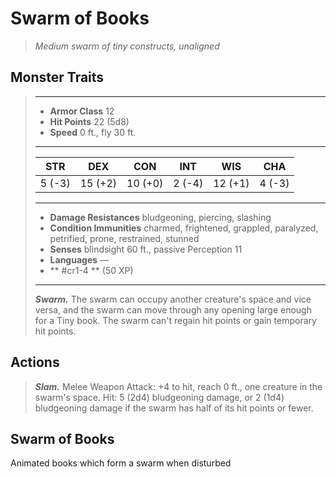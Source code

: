 # Swarm of Books
>*Medium swarm of tiny constructs, unaligned*
## Monster Traits
>___
>- **Armor Class** 12
>- **Hit Points** 22 (5d8)
>- **Speed** 0 ft., fly 30 ft.
>___
>|STR|DEX|CON|INT|WIS|CHA|
>|:---:|:---:|:---:|:---:|:---:|:---:|
>|5 (-3)|15 (+2)|10 (+0)|2 (-4)|12 (+1)|4 (-3)|
>___
>- **Damage Resistances** bludgeoning, piercing, slashing
>- **Condition Immunities** charmed, frightened, grappled, paralyzed, petrified, prone, restrained, stunned
>- **Senses** blindsight 60 ft., passive Perception 11
>- **Languages** —
>- ** #cr1-4 ** (50 XP)
>___
>***Swarm.*** The swarm can occupy another creature's space and vice versa, and the swarm can move through any opening large enough for a Tiny book. The swarm can't regain hit points or gain temporary hit points.  
>
## Actions
>***Slam.*** Melee Weapon Attack: +4 to hit, reach 0 ft., one creature in the swarm's space. Hit: 5 (2d4) bludgeoning damage, or 2 (1d4) bludgeoning damage if the swarm has half of its hit points or fewer.
## Swarm of Books
Animated books which form a swarm when disturbed